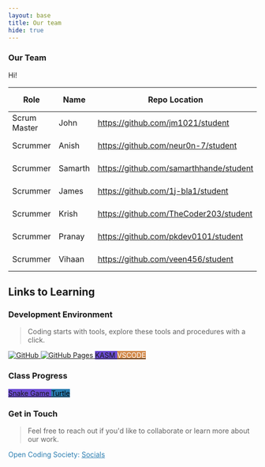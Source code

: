 ```yaml
---
layout: base
title: Our team
hide: true
---
```


### Our Team

Hi!

| Role         | Name      | Repo Location                                 | Stream                | Repo Name |
|--------------|-----------|-----------------------------------------------|-----------------------|-----------|
| Scrum Master | John      | <https://github.com/jm1021/student>           | upstream (OCS fork)   | student   |
| Scrummer     | Anish     | <https://github.com/neur0n-7/student>         | downstream (fork)     | student   |
| Scrummer     | Samarth   | <https://github.com/samarthhande/student>     | downstream (fork)     | student   |
| Scrummer     | James     | <https://github.com/1j-bla1/student>          | downstream (fork)     | student   |
| Scrummer     | Krish     | <https://github.com/TheCoder203/student>      | downstream (fork)     | student   |
| Scrummer     | Pranay    | <https://github.com/pkdev0101/student>        | downstream (fork)     | student   |
| Scrummer     | Vihaan    | <https://github.com/veen456/student>          | downstream (fork)     | student   |


## Links to Learning

### Development Environment

> Coding starts with tools, explore these tools and procedures with a click.

<a href="https://github.com/CompSciTeam/student">
    <img src="https://img.shields.io/badge/GitHub-181717?logo=github&logoColor=white" alt="GitHub">
</a>
<a href="https://CompSciTeam.github.io/student">
    <img src="https://img.shields.io/badge/GitHub%20Pages-327FC7?logo=github&logoColor=white" alt="GitHub Pages">
</a>
<a href="https://kasm.opencodingsociety.com/" class="button small" style="background-color: #6b4bd3ff">
    KASM
</a>
<a href="https://vscode.dev/" class="button small" style="background-color: #d38a4bff">
    <span style="color: #FFFFFF">VSCODE</span>
</a>

<br>

### Class Progress

<a href="{{site.baseurl}}/snake" class="button small" style="background-color: #6b4bd3ff">
    Snake Game
</a>
<a href="{{site.baseurl}}/turtle" class="button small" style="background-color: #2A7DB1">
    <span style="color: #000000">Turtle</span>
</a>

<br>

<!-- Contact Section -->
### Get in Touch

> Feel free to reach out if you'd like to collaborate or learn more about our work.

<p style="color: #2A7DB1;">Open Coding Society: <a href="https://opencodingsociety.com" style="color: #2A7DB1; text-decoration: underline;">Socials</a></p>
